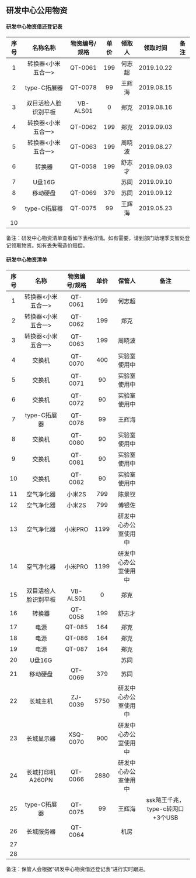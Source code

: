 ## 研发中心公用物资



#### 研发中心物资借还登记表

| 序号 |       名称名称       | 物资编号/规格 | 单价 | 领取人 |  领取时间  | 备注 |
| :--: | :------------------: | :-----------: | :--: | :----: | :--------: | :--: |
|  1   |  转换器<小米五合一>  |    QT-0061    | 199  | 何志超 | 2019.10.22 |      |
|  2   |     type-C拓展器     |    QT-0078    |  99  | 王辉海 | 2019.08.15 |      |
|  3   | 双目活检人脸识别平板 |   VB-ALS01    |  0   |  郑克  | 2019.08.16 |      |
|  4   |  转换器<小米五合一>  |    QT-0062    | 199  |  郑克  | 2019.09.03 |      |
|  5   |  转换器<小米五合一>  |    QT-0063    | 199  | 周晓波 | 2019.08.27 |      |
|  6   |        转换器        |    QT-0058    | 199  | 舒志才 | 2019.09.03 |      |
|  7   |        U盘16G        |               |      |  苏同  | 2019.09.10 |      |
|  8   |       移动硬盘       |    QT-0069    | 379  |  苏同  | 2019.09.12 |      |
|  9   |     type-C拓展器     |    QT-0075    |  99  | 王辉海 | 2019.05.23 |      |
|  10  |                      |               |      |        |            |      |

备注：研发中心物资清单查看如下表格详情。如有需要，请到部门助理季支智处登记领取物资。如有丢失需造价赔偿。



#### 研发中心物资清单

| 序号 |         名称         | 物资编号/规格 | 单价 |        保管人        |               备注               |
| :--: | :------------------: | :-----------: | :--: | :------------------: | :------------------------------: |
|  1   |  转换器<小米五合一>  |    QT-0061    | 199  |        何志超        |                                  |
|  2   |  转换器<小米五合一>  |    QT-0062    | 199  |         郑克         |                                  |
|  3   |  转换器<小米五合一>  |    QT-0063    | 199  |        周晓波        |                                  |
|  4   |        交换机        |    QT-0070    | 400  |     实验室使用中     |                                  |
|  5   |        交换机        |    QT-0071    |  90  |     实验室使用中     |                                  |
|  6   |        交换机        |    QT-0072    |  90  |     实验室使用中     |                                  |
|  7   |     type-C拓展器     |    QT-0078    |  99  |        王辉海        |                                  |
|  8   |        交换机        |    QT-0080    |  90  |     实验室使用中     |                                  |
|  9   |        交换机        |    QT-0081    |  90  |     实验室使用中     |                                  |
|  10  |        交换机        |    QT-0082    |  90  |     实验室使用中     |                                  |
|  11  |      空气净化器      |    小米2S     | 799  |        陈景钗        |                                  |
|  12  |      空气净化器      |    小米2S     | 799  |        傅银佐        |                                  |
|  13  |      空气净化器      |    小米PRO    | 1199 | 研发中心办公室使用中 |                                  |
|  14  |      空气净化器      |    小米PRO    | 1199 | 研发中心办公室使用中 |                                  |
|  15  | 双目活检人脸识别平板 |   VB-ALS01    |  0   |         郑克         |                                  |
|  16  |        转换器        |    QT-0058    | 199  |        舒志才        |                                  |
|  17  |         电源         |    QT-085     | 164  |         郑克         |                                  |
|  18  |         电源         |    QT-086     | 164  |         郑克         |                                  |
|  19  |         电源         |    QT-087     | 164  |         郑克         |                                  |
|  20  |        U盘16G        |               |      |         苏同         |                                  |
|  21  |       移动硬盘       |    QT-0069    |  379 |         苏同         |                                  |
|  22  |       长城主机       |    ZJ-0039    | 5750 | 研发中心办公室使用中 |                                  |
|  23  |      长城显示器      |   XSQ-0070    | 900  | 研发中心办公室使用中 |                                  |
|  24  |   长城打印机A260PN   |    QT-0066    | 2880 | 研发中心办公室使用中 |                                  |
|  25  |     type-C拓展器     |    QT-0075    |  99  |        王辉海        | ssk飚王千兆，type-c转网口+3个USB |
|  26  |      长城服务器      |    QT-0064    |      |          机房        |                                  |
|  27  |                      |               |      |                      |                                  |
|  28  |                      |               |      |                      |                                  |




备注：保管人会根据“研发中心物资借还登记表”进行实时跟进。